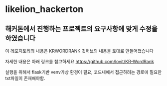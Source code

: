 # likelion_hackerton

## 해커톤에서 진행하는 프로젝트의 요구사항에 맞게 수정을 하였습니다

이 레포지토리의 내용은 KRWORDRANK 깃허브의 내용을 토대로 만들어졌습니다

자세한 내용은 아래 링크를 참고하세요
https://github.com/lovit/KR-WordRank

실행을 위해서 flask기반 venv가상 환경이 필요,
코드내에서 접근하려는 경로에 필요한 txt파일이 존재해야함.
